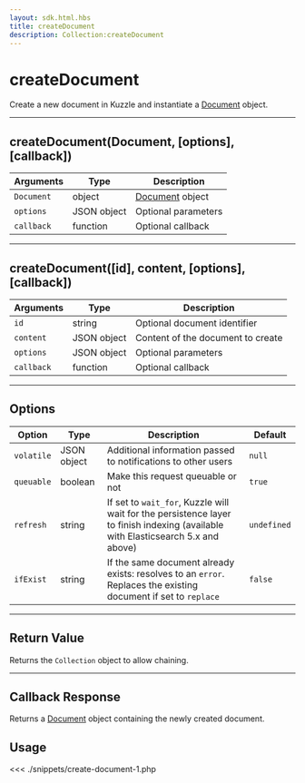 ```yaml
---
layout: sdk.html.hbs
title: createDocument
description: Collection:createDocument
---
```


# createDocument

Create a new document in Kuzzle and instantiate a [Document](/sdk/php/3/document/) object.

---

## createDocument(Document, [options], [callback])

| Arguments  | Type        | Description                             |
| ---------- | ----------- | --------------------------------------- |
| `Document` | object      | [Document](/sdk/php/3/document/) object |
| `options`  | JSON object | Optional parameters                     |
| `callback` | function    | Optional callback                       |

---

## createDocument([id], content, [options], [callback])

| Arguments  | Type        | Description                       |
| ---------- | ----------- | --------------------------------- |
| `id`       | string      | Optional document identifier      |
| `content`  | JSON object | Content of the document to create |
| `options`  | JSON object | Optional parameters               |
| `callback` | function    | Optional callback                 |

---

## Options

| Option     | Type        | Description                                                                                                                      | Default     |
| ---------- | ----------- | -------------------------------------------------------------------------------------------------------------------------------- | ----------- |
| `volatile` | JSON object | Additional information passed to notifications to other users                                                                    | `null`      |
| `queuable` | boolean     | Make this request queuable or not                                                                                                | `true`      |
| `refresh`  | string      | If set to `wait_for`, Kuzzle will wait for the persistence layer to finish indexing (available with Elasticsearch 5.x and above) | `undefined` |
| `ifExist`  | string      | If the same document already exists: resolves to an `error`. Replaces the existing document if set to `replace`                  | `false`     |

---

## Return Value

Returns the `Collection` object to allow chaining.

---

## Callback Response

Returns a [Document](/sdk/php/3/document/) object containing the newly created document.

## Usage

<<< ./snippets/create-document-1.php
